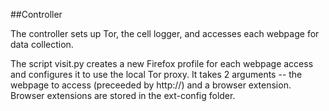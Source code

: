##Controller

The controller sets up Tor, the cell logger, and accesses each webpage for data collection. 

The script visit.py creates a new Firefox profile for each webpage access and configures it to use the local Tor proxy. It takes 2 arguments -- the webpage to access (preceeded by http://) and a browser extension. Browser extensions are stored in the ext-config folder.
